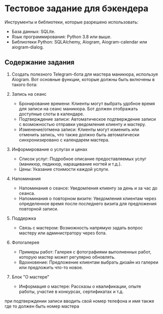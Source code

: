 Тестовое задание для бэкендера
==============================

Инструменты и библиотеки, которые разрешено использовать:

- База данных: SQLite.
- Язык программирования: Python 3.8 или выше.
- Библиотеки Python: SQLAlchemy, Aiogram, Aiogram-calendar или aiogram-dialog.


Содержание задания
------------------

1. Cоздать полезного Telegram-бота для мастера маникюра, используя Aiogram.
   Вот основные функции, которые должны быть включены в такого бота:

2. Запись на сеанс
   - Бронирование времени: Клиенты могут выбрать удобное время для записи на сеанс маникюра. Бот должен отображать доступные слоты в календаре.
   - Подтверждение записи: Автоматическое подтверждение записи с возможностью отправки уведомления клиенту и мастеру.
   - Изменение/отмена записи: Клиенты могут изменить или отменить запись, что также должно быть автоматически синхронизировано с календарем мастера.

3. Информирование о услугах и ценах
   - Список услуг: Подробное описание предоставляемых услуг (маникюр, педикюр, наращивание ногтей и т.д.).
   - Цены: Указание стоимости каждой услуги.

4. Напоминания
   - Напоминания о сеансе: Уведомления клиенту за день и за час до сеанса.
   - Напоминания о повторном визите: Уведомления клиентам через определенное время после последнего визита для предложения повторной записи.

5. Поддержка
   - Связь с мастером: Возможность напрямую задать вопрос мастеру или администратору через бота.

6. Фотогалерея
   - Примеры работ: Галерея с фотографиями выполненных работ, которую мастер может регулярно обновлять.
   - Вдохновение: Предложение клиентам выбрать дизайн из галереи или предложить что-то новое.  

7. Блок "О мастере"
   - Информация о мастере: Рассказы о квалификации, опыте работы, участие в конкурсах, сертификатах и т.д.


при подтверждении записи вводить свой номер телефона и имя
также где то должен быть номер мастера